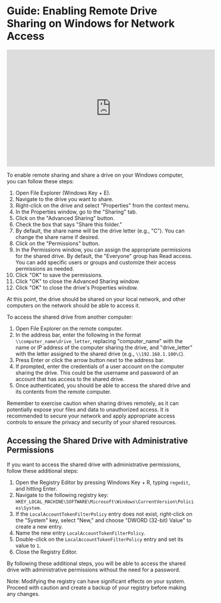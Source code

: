# Guide: Enabling Remote Drive Sharing on Windows for Network Access

<iframe width="560" height="315" src="https://www.youtube.com/embed/SjYUv1ytscE" title="YouTube video player" frameborder="0" allow="accelerometer; autoplay; clipboard-write; encrypted-media; gyroscope; picture-in-picture; web-share" allowfullscreen></iframe>

To enable remote sharing and share a drive on your Windows computer, you can follow these steps:

1. Open File Explorer (Windows Key + E).
2. Navigate to the drive you want to share.
3. Right-click on the drive and select "Properties" from the context menu.
4. In the Properties window, go to the "Sharing" tab.
5. Click on the "Advanced Sharing" button.
6. Check the box that says "Share this folder."
7. By default, the share name will be the drive letter (e.g., "C"). You can change the share name if desired.
8. Click on the "Permissions" button.
9. In the Permissions window, you can assign the appropriate permissions for the shared drive. By default, the "Everyone" group has Read access. You can add specific users or groups and customize their access permissions as needed.
10. Click "OK" to save the permissions.
11. Click "OK" to close the Advanced Sharing window.
12. Click "OK" to close the drive's Properties window.

At this point, the drive should be shared on your local network, and other computers on the network should be able to access it.

To access the shared drive from another computer:

1. Open File Explorer on the remote computer.
2. In the address bar, enter the following in the format `\\computer_name\drive_letter`, replacing "computer_name" with the name or IP address of the computer sharing the drive, and "drive_letter" with the letter assigned to the shared drive (e.g., `\\192.168.1.100\C`).
3. Press Enter or click the arrow button next to the address bar.
4. If prompted, enter the credentials of a user account on the computer sharing the drive. This could be the username and password of an account that has access to the shared drive.
5. Once authenticated, you should be able to access the shared drive and its contents from the remote computer.

Remember to exercise caution when sharing drives remotely, as it can potentially expose your files and data to unauthorized access. It is recommended to secure your network and apply appropriate access controls to ensure the privacy and security of your shared resources.

## Accessing the Shared Drive with Administrative Permissions

If you want to access the shared drive with administrative permissions, follow these additional steps:

1. Open the Registry Editor by pressing Windows Key + R, typing `regedit`, and hitting Enter.
2. Navigate to the following registry key: `HKEY_LOCAL_MACHINE\SOFTWARE\Microsoft\Windows\CurrentVersion\Policies\System`.
3. If the `LocalAccountTokenFilterPolicy` entry does not exist, right-click on the "System" key, select "New," and choose "DWORD (32-bit) Value" to create a new entry.
4. Name the new entry `LocalAccountTokenFilterPolicy`.
5. Double-click on the `LocalAccountTokenFilterPolicy` entry and set its value to `1`.
6. Close the Registry Editor.

By following these additional steps, you will be able to access the shared drive with administrative permissions without the need for a password.

Note: Modifying the registry can have significant effects on your system. Proceed with caution and create a backup of your registry before making any changes.
